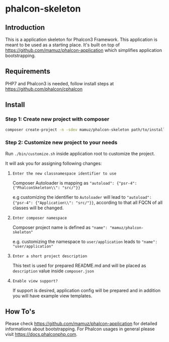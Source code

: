 # phalcon-skeleton

## Introduction

This is a application skeleton for Phalcon3 Framework.
This application is meant to be used as a starting place.
It's built on top of https://github.com/mamuz/phalcon-application which simplifies application bootstrapping.

## Requirements

PHP7 and Phalcon3 is needed, follow install steps at https://github.com/phalcon/cphalcon

## Install

### Step 1: Create new project with composer
 
```sh
composer create-project -n -sdev mamuz/phalcon-skeleton path/to/install
```

### Step 2: Customize new project to your needs

Run `./bin/customize.sh` inside application root to customize the project.

It will ask you for assigning following changes:

1. `Enter the new classnamespace identifier to use`

    Composer Autoloader is mapping as `"autoload": {"psr-4": {"PhalconSkeleton\\": "src/"}}`

    e.g customizing the identifier to `Autoloader` will lead to `"autoload": {"psr-4": {"Application\\": "src/"}}`,
    according to that all FQCN of all classes will be changed.

2. `Enter composer namespace`

    Composer project name is defined as `"name": "mamuz/phalcon-skeleton"`

    e.g. customizing the namespace to `user/application` leads to `"name": "user/application"`

3. `Enter a short project description`

    This text is used for prepared README.md and will be placed as `description` value inside `composer.json`

4. `Enable view support?`

    If support is desired, application config will be prepared and in addition you will have example view templates.

## How To's

Please check https://github.com/mamuz/phalcon-application for detailed informations about bootstrapping.
For Phalcon usages in general please visit https://docs.phalconphp.com.
